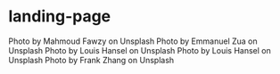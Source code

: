 # landing-page
Photo by Mahmoud Fawzy on Unsplash
Photo by Emmanuel Zua on Unsplash
Photo by Louis Hansel on Unsplash
Photo by Louis Hansel on Unsplash
Photo by Frank Zhang on Unsplash